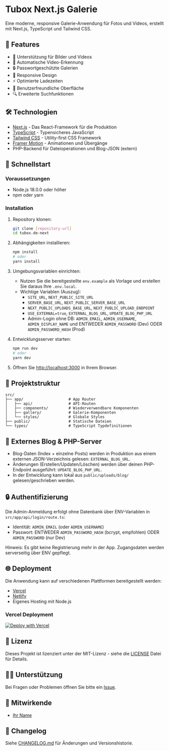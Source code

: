 # Tubox Next.js Galerie

Eine moderne, responsive Galerie-Anwendung für Fotos und Videos, erstellt mit Next.js, TypeScript und Tailwind CSS.

## 🚀 Features

- 📸 Unterstützung für Bilder und Videos
- 🎥 Automatische Video-Erkennung
- 🔒 Passwortgeschützte Galerien
- 📱 Responsive Design
- ⚡ Optimierte Ladezeiten
- 🎨 Benutzerfreundliche Oberfläche
- 🔍 Erweiterte Suchfunktionen

## 🛠️ Technologien

- [Next.js](https://nextjs.org/) - Das React-Framework für die Produktion
- [TypeScript](https://www.typescriptlang.org/) - Typensicheres JavaScript
- [Tailwind CSS](https://tailwindcss.com/) - Utility-first CSS Framework
- [Framer Motion](https://www.framer.com/motion/) - Animationen und Übergänge
- PHP-Backend für Dateioperationen und Blog-JSON (extern)

## 🚀 Schnellstart

### Voraussetzungen

- Node.js 18.0.0 oder höher
- npm oder yarn

### Installation

1. Repository klonen:
   ```bash
   git clone [repository-url]
   cd tubox.de-next
   ```

2. Abhängigkeiten installieren:
   ```bash
   npm install
   # oder
   yarn install
   ```

3. Umgebungsvariablen einrichten:
   - Nutzen Sie die bereitgestellte `env.example` als Vorlage und erstellen Sie daraus Ihre `.env.local`.
   - Wichtige Variablen (Auszug):
     - `SITE_URL`, `NEXT_PUBLIC_SITE_URL`
     - `SERVER_BASE_URL`, `NEXT_PUBLIC_SERVER_BASE_URL`
     - `NEXT_PUBLIC_UPLOADS_BASE_URL`, `NEXT_PUBLIC_UPLOAD_ENDPOINT`
     - `USE_EXTERNAL=true`, `EXTERNAL_BLOG_URL`, `UPDATE_BLOG_PHP_URL`
     - Admin-Login ohne DB: `ADMIN_EMAIL`, `ADMIN_USERNAME`, `ADMIN_DISPLAY_NAME` und ENTWEDER `ADMIN_PASSWORD` (Dev) ODER `ADMIN_PASSWORD_HASH` (Prod)

4. Entwicklungsserver starten:
   ```bash
   npm run dev
   # oder
   yarn dev
   ```

5. Öffnen Sie [http://localhost:3000](http://localhost:3000) in Ihrem Browser.

## 📁 Projektstruktur

```
src/
├── app/                    # App Router
│   ├── api/                # API-Routen
│   ├── components/         # Wiederverwendbare Komponenten
│   ├── gallery/            # Galerie-Komponenten
│   └── styles/             # Globale Styles
├── public/                 # Statische Dateien
└── types/                  # TypeScript Typdefinitionen
```

## 📝 Externes Blog & PHP-Server

- Blog-Daten (Index + einzelne Posts) werden in Produktion aus einem externen JSON-Verzeichnis gelesen: `EXTERNAL_BLOG_URL`.
- Änderungen (Erstellen/Updaten/Löschen) werden über deinen PHP-Endpoint ausgeführt: `UPDATE_BLOG_PHP_URL`.
- In der Entwicklung kann lokal aus `public/uploads/blog/` gelesen/geschrieben werden.

## 🔒 Authentifizierung

Die Admin-Anmeldung erfolgt ohne Datenbank über ENV-Variablen in `src/app/api/login/route.ts`:

- Identität: `ADMIN_EMAIL` (oder `ADMIN_USERNAME`)
- Passwort: ENTWEDER `ADMIN_PASSWORD_HASH` (bcrypt, empfohlen) ODER `ADMIN_PASSWORD` (nur Dev)

Hinweis: Es gibt keine Registrierung mehr in der App. Zugangsdaten werden serverseitig über ENV gepflegt.

## 🌐 Deployment

Die Anwendung kann auf verschiedenen Plattformen bereitgestellt werden:

- [Vercel](https://vercel.com/)
- [Netlify](https://www.netlify.com/)
- Eigenes Hosting mit Node.js

### Vercel Deployment

[![Deploy with Vercel](https://vercel.com/button)](https://vercel.com/new/clone?repository-url=https%3A%2F%2Fgithub.com%2Fyour-username%2Ftubox.de-next)

## 📄 Lizenz

Dieses Projekt ist lizenziert unter der MIT-Lizenz - siehe die [LICENSE](LICENSE) Datei für Details.

## 🙋‍♂️ Unterstützung

Bei Fragen oder Problemen öffnen Sie bitte ein [Issue](https://github.com/your-username/tubox.de-next/issues).

## 🤝 Mitwirkende

- [Ihr Name](https://github.com/your-username)

## 📝 Changelog

Siehe [CHANGELOG.md](CHANGELOG.md) für Änderungen und Versionshistorie.
